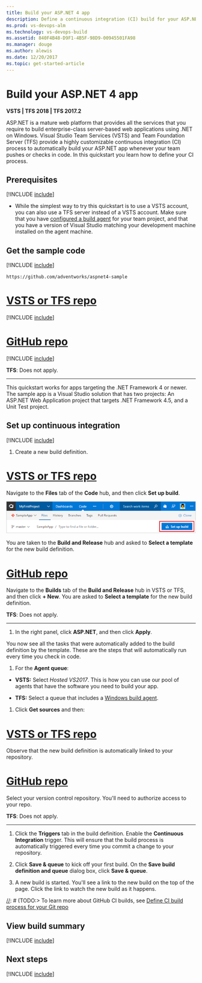 ```yaml
---
title: Build your ASP.NET 4 app
description: Define a continuous integration (CI) build for your ASP.NET 4 app in VSTS or Microsoft Team Foundation Server (TFS)
ms.prod: vs-devops-alm
ms.technology: vs-devops-build
ms.assetid: 840F4B48-D9F1-4B5F-98D9-00945501FA98
ms.manager: douge
ms.author: alewis
ms.date: 12/20/2017
ms.topic: get-started-article
---
```

[//]: # (monikerRange: '>= tfs-2017')

# Build your ASP.NET 4 app

**VSTS | TFS 2018 | TFS 2017.2**

ASP.NET is a mature web platform that provides all the services that you require to build enterprise-class server-based web applications using .NET on Windows. Visual Studio Team Services (VSTS) and Team Foundation Server (TFS) provide a highly customizable continuous integration (CI) process to automatically build your ASP.NET app whenever your team pushes or checks in code. In this quickstart you learn how to define your CI process.

## Prerequisites

[!INCLUDE [include](../../_shared/ci-cd-prerequisites-vsts.md)]

* While the simplest way to try this quickstart is to use a VSTS account, you can also use a TFS server instead of a VSTS account. Make sure that you have [configured a build agent](../../actions/agents/v2-windows.md) for your team project, and that you have a version of Visual Studio matching your development machine installed on the agent machine.

## Get the sample code

[!INCLUDE [include](../_shared/get-sample-code-intro.md)]

```
https://github.com/adventworks/aspnet4-sample
```

# [VSTS or TFS repo](#tab/vsts)

[!INCLUDE [include](../_shared/get-sample-code-vsts-tfs-2017-update-2.md)]

# [GitHub repo](#tab/github)

[//]: # (::: moniker range="vsts")

[!INCLUDE [include](../_shared/get-sample-code-github.md)]

[//]: # (::: moniker-end)

[//]: # (::: moniker range="< vsts")

**TFS**: Does not apply.

[//]: # (::: moniker-end)

---

This quickstart works for apps targeting the .NET Framework 4 or newer. The sample app is a Visual Studio solution that has two projects: An ASP.NET Web Application project that targets .NET Framework 4.5, and a Unit Test project.

## Set up continuous integration

[!INCLUDE [include](../../_shared/ci-quickstart-intro.md)]

[//]: # (TODO: Restore use of includes when we get support for using them in a list.)

1. Create a new build definition.

 # [VSTS or TFS repo](#tab/vsts)

 Navigate to the **Files** tab of the **Code** hub, and then click **Set up build**.

 ![Screenshot showing button to set up build for a repository](../_shared/_img/set-up-first-build-from-code-hub.png)

 You are taken to the **Build and Release** hub and asked to **Select a template** for the new build definition.

 # [GitHub repo](#tab/github)

[//]: # (::: moniker range="vsts")

 Navigate to the **Builds** tab of the **Build and Release** hub in VSTS or TFS, and then click **+ New**. You are asked to **Select a template** for the new build definition.

[//]: # (::: moniker-end)

[//]: # (::: moniker range="< vsts")

 **TFS**: Does not apply.

[//]: # (::: moniker-end)

 ---

1. In the right panel, click **ASP.NET**, and then click **Apply**.

 You now see all the tasks that were automatically added to the build definition by the template. These are the steps that will automatically run every time you check in code.

1. For the **Agent queue**:

[//]: # (::: moniker range="vsts")

 * **VSTS:** Select _Hosted VS2017_. This is how you can use our pool of agents that have the software you need to build your app.
 
[//]: # (::: moniker-end)

[//]: # (::: moniker range="< vsts")

 * **TFS:** Select a queue that includes a [Windows build agent](../../actions/agents/v2-windows.md).
 
[//]: # (::: moniker-end)

1. Click **Get sources** and then:

 # [VSTS or TFS repo](#tab/vsts)

 Observe that the new build definition is automatically linked to your repository.

 # [GitHub repo](#tab/github)

[//]: # (::: moniker range="vsts")

 Select your version control repository. You'll need to authorize access to your repo.

[//]: # (::: moniker-end)

[//]: # (::: moniker range="< vsts")

 **TFS**: Does not apply.

[//]: # (::: moniker-end)

 ---

1. Click the **Triggers** tab in the build definition. Enable the **Continuous Integration** trigger. This will ensure that the build process is automatically triggered every time you commit a change to your repository.

1. Click **Save & queue** to kick off your first build. On the **Save build definition and queue** dialog box, click **Save & queue**.

1. A new build is started. You'll see a link to the new build on the top of the page. Click the link to watch the new build as it happens.

[//]: # (TODO:> [!TIP])
[//]: # (TODO:> To learn more about GitHub CI builds, see [Define CI build process for your Git repo](#)

## View build summary

[!INCLUDE [include](../_shared/view-build-summary.md)]

## Next steps

[!INCLUDE [include](../_shared/ci-web-app-next-steps.md)]
